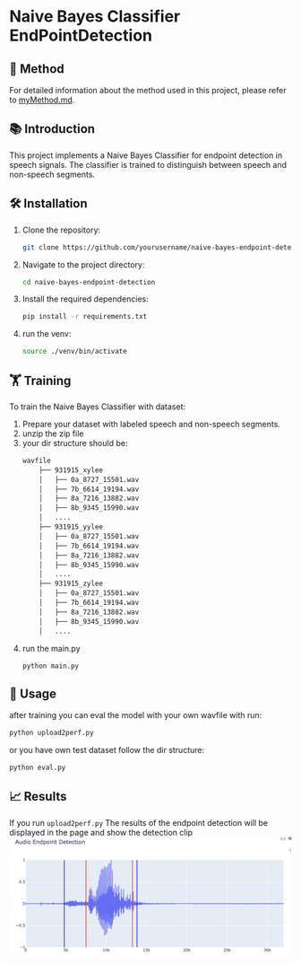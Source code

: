 # Naive Bayes Classifier EndPointDetection

## 📑 Method

For detailed information about the method used in this project, please refer to [myMethod.md](./myMethod.md).

## 📚 Introduction

This project implements a Naive Bayes Classifier for endpoint detection in speech signals. The classifier is trained to distinguish between speech and non-speech segments.

## 🛠️ Installation

1. Clone the repository:
    ```bash
    git clone https://github.com/yourusername/naive-bayes-endpoint-detection.git
    ```
2. Navigate to the project directory:
    ```bash
    cd naive-bayes-endpoint-detection
    ```
3. Install the required dependencies:
    ```bash
    pip install -r requirements.txt
    ```
4. run the venv:
    ```bash
    source ./venv/bin/activate
    ```

## 🏋️ Training

To train the Naive Bayes Classifier with dataset:
1. Prepare your dataset with labeled speech and non-speech segments.
2. unzip the zip file
3. your dir structure should be:
    ```bash
    wavfile
        ├── 931915_xylee
        │   ├── 0a_8727_15501.wav
        │   ├── 7b_6614_19194.wav
        │   ├── 8a_7216_13882.wav
        │   ├── 8b_9345_15990.wav
        │   ....
        ├── 931915_yylee
        │   ├── 0a_8727_15501.wav
        │   ├── 7b_6614_19194.wav
        │   ├── 8a_7216_13882.wav
        │   ├── 8b_9345_15990.wav
        │   ....
        ├── 931915_zylee
        │   ├── 0a_8727_15501.wav
        │   ├── 7b_6614_19194.wav
        │   ├── 8a_7216_13882.wav
        │   ├── 8b_9345_15990.wav
        │   ....
    ```
4. run the main.py
    ```bash
    python main.py
    ```

## 🚀 Usage

after training you can eval the model with your own wavfile with run:
```bash
python upload2perf.py
```
or you have own test dataset follow the dir structure:
```bash
python eval.py
```

## 📈 Results

If you run ```upload2perf.py``` The results of the endpoint detection will be displayed in the page and show the detection clip 
![alt text](image.png)
